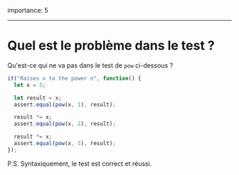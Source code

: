importance: 5

---

# Quel est le problème dans le test ?

Qu'est-ce qui ne va pas dans le test de `pow` ci-dessous ?

```js
it("Raises x to the power n", function() {
  let x = 5;

  let result = x;
  assert.equal(pow(x, 1), result);

  result *= x;
  assert.equal(pow(x, 2), result);

  result *= x;
  assert.equal(pow(x, 3), result);
});
```

P.S. Syntaxiquement, le test est correct et réussi.